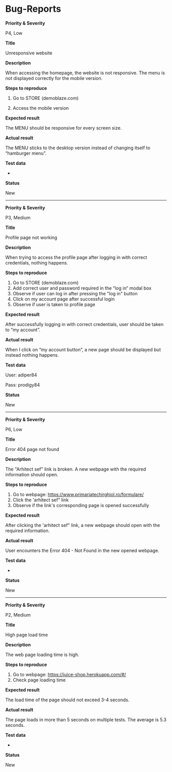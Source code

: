 # Bug-Reports


**Priority & Severity**

P4, Low

**Title**

Unresponsive website

**Description**

When accessing the homepage, the website is not responsive. 
The menu is not displayed correctly for the mobile version.

**Steps to reproduce**

1. Go to STORE (demoblaze.com)

2. Access the mobile version

**Expected result**

The MENU should be responsive for every screen size.

**Actual result**

The MENU sticks to the desktop version instead of changing itself to “hamburger menu”.


**Test data**

-

**Status**

New

--------------------------------------------------------------------------

**Priority & Severity**

P3, Medium

**Title**

Profile page not working

**Description**

When trying to access the profile page after logging in with correct credentials, nothing happens. 

**Steps to reproduce**
1.	Go to STORE (demoblaze.com)
2.	Add correct user and password required in the “log in“ modal box
3.	Observe if user can log in after pressing the "log in" button
4.	Click on my account page after successful login
5.	Observe if user is taken to profile page

**Expected result**

After successfully logging in with correct credentials, user should be taken to “my account”.

**Actual result**

When I click on “my account button”, a new page should be displayed but instead nothing happens.

**Test data**

User: adiper84

Pass: prodigy84

**Status**

New

--------------------------------------------------------------------------------------------------

**Priority & Severity**

P6, Low

**Title**

Error 404 page not found

**Description**

The "Arhitect sef" link is broken.
A new webpage with the required information should open.

**Steps to reproduce**
1.	Go to webpage: https://www.primariatechirghiol.ro/formulare/
2.	Click the 'arhitect sef" link
3.	Observe if the link's corresponding page is opened successfully

**Expected result**

After clicking the 'arhitect sef" link, a new webpage should open with the required information.

**Actual result**

User encounters the Error 404 - Not Found in the new opened webpage.

**Test data**

-

**Status**

New

------------------------------------------------------------------------------------------------------

**Priority & Severity**

P2, Medium

**Title**

High page load time

**Description**

The web page loading time is high.



**Steps to reproduce**

1.	Go to webpage: https://juice-shop.herokuapp.com/#/
3.  Check page loading time

**Expected result**

The load time of the page should not exceed 3-4 seconds.

**Actual result**

The page loads in more than 5 seconds on multiple tests. The average is 5.3 seconds.

**Test data**

-

**Status**

New
